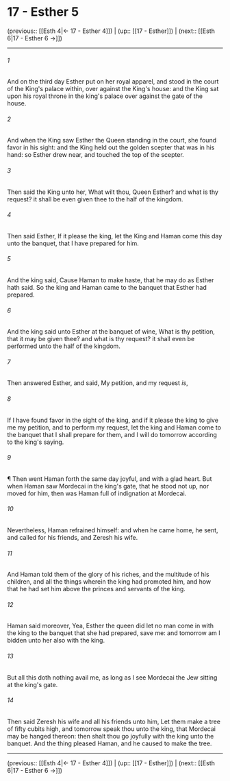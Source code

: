 # 17 - Esther 5

(previous:: [[Esth 4|← 17 - Esther 4]]) | (up:: [[17 - Esther]]) | (next:: [[Esth 6|17 - Esther 6 →]])

***


###### 1 
And on the third day Esther put on her royal apparel, and stood in the court of the King's palace within, over against the King's house: and the King sat upon his royal throne in the king's palace over against the gate of the house. 

###### 2 
And when the King saw Esther the Queen standing in the court, she found favor in his sight: and the King held out the golden scepter that was in his hand: so Esther drew near, and touched the top of the scepter. 

###### 3 
Then said the King unto her, What wilt thou, Queen Esther? and what is thy request? it shall be even given thee to the half of the kingdom. 

###### 4 
Then said Esther, If it please the king, let the King and Haman come this day unto the banquet, that I have prepared for him. 

###### 5 
And the king said, Cause Haman to make haste, that he may do as Esther hath said. So the king and Haman came to the banquet that Esther had prepared. 

###### 6 
And the king said unto Esther at the banquet of wine, What is thy petition, that it may be given thee? and what is thy request? it shall even be performed unto the half of the kingdom. 

###### 7 
Then answered Esther, and said, My petition, and my request _is_, 

###### 8 
If I have found favor in the sight of the king, and if it please the king to give me my petition, and to perform my request, let the king and Haman come to the banquet that I shall prepare for them, and I will do tomorrow according to the king's saying. 

###### 9 
¶ Then went Haman forth the same day joyful, and with a glad heart. But when Haman saw Mordecai in the king's gate, that he stood not up, nor moved for him, then was Haman full of indignation at Mordecai. 

###### 10 
Nevertheless, Haman refrained himself: and when he came home, he sent, and called for his friends, and Zeresh his wife. 

###### 11 
And Haman told them of the glory of his riches, and the multitude of his children, and all the things wherein the king had promoted him, and how that he had set him above the princes and servants of the king. 

###### 12 
Haman said moreover, Yea, Esther the queen did let no man come in with the king to the banquet that she had prepared, save me: and tomorrow am I bidden unto her also with the king. 

###### 13 
But all this doth nothing avail me, as long as I see Mordecai the Jew sitting at the king's gate. 

###### 14 
Then said Zeresh his wife and all his friends unto him, Let them make a tree of fifty cubits high, and tomorrow speak thou unto the king, that Mordecai may be hanged thereon: then shalt thou go joyfully with the king unto the banquet. And the thing pleased Haman, and he caused to make the tree.

***

(previous:: [[Esth 4|← 17 - Esther 4]]) | (up:: [[17 - Esther]]) | (next:: [[Esth 6|17 - Esther 6 →]])
